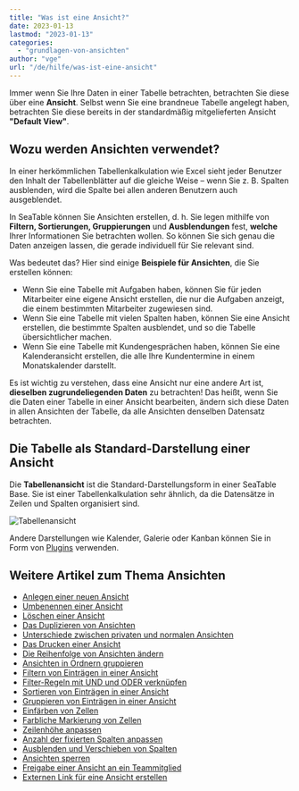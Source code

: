 ```yaml
---
title: "Was ist eine Ansicht?"
date: 2023-01-13
lastmod: "2023-01-13"
categories: 
  - "grundlagen-von-ansichten"
author: "vge"
url: "/de/hilfe/was-ist-eine-ansicht"
---
```


Immer wenn Sie Ihre Daten in einer Tabelle betrachten, betrachten Sie diese über eine **Ansicht**. Selbst wenn Sie eine brandneue Tabelle angelegt haben, betrachten Sie diese bereits in der standardmäßig mitgelieferten Ansicht **"Default View"**.

## Wozu werden Ansichten verwendet?

In einer herkömmlichen Tabellenkalkulation wie Excel sieht jeder Benutzer den Inhalt der Tabellenblätter auf die gleiche Weise – wenn Sie z. B. Spalten ausblenden, wird die Spalte bei allen anderen Benutzern auch ausgeblendet.

In SeaTable können Sie Ansichten erstellen, d. h. Sie legen mithilfe von **Filtern, Sortierungen, Gruppierungen** und **Ausblendungen** fest, **welche** Ihrer Informationen Sie betrachten wollen. So können Sie sich genau die Daten anzeigen lassen, die gerade individuell für Sie relevant sind.

Was bedeutet das? Hier sind einige **Beispiele für Ansichten**, die Sie erstellen können:

- Wenn Sie eine Tabelle mit Aufgaben haben, können Sie für jeden Mitarbeiter eine eigene Ansicht erstellen, die nur die Aufgaben anzeigt, die einem bestimmten Mitarbeiter zugewiesen sind.
- Wenn Sie eine Tabelle mit vielen Spalten haben, können Sie eine Ansicht erstellen, die bestimmte Spalten ausblendet, und so die Tabelle übersichtlicher machen.
- Wenn Sie eine Tabelle mit Kundengesprächen haben, können Sie eine Kalenderansicht erstellen, die alle Ihre Kundentermine in einem Monatskalender darstellt.

Es ist wichtig zu verstehen, dass eine Ansicht nur eine andere Art ist, **dieselben zugrundeliegenden Daten** zu betrachten! Das heißt, wenn Sie die Daten einer Tabelle in einer Ansicht bearbeiten, ändern sich diese Daten in allen Ansichten der Tabelle, da alle Ansichten denselben Datensatz betrachten.

## Die Tabelle als Standard-Darstellung einer Ansicht

Die **Tabellenansicht** ist die Standard-Darstellungsform in einer SeaTable Base. Sie ist einer Tabellenkalkulation sehr ähnlich, da die Datensätze in Zeilen und Spalten organisiert sind.

![Tabellenansicht](https://seatable.io/wp-content/uploads/2023/01/Tabelle.png)

Andere Darstellungen wie Kalender, Galerie oder Kanban können Sie in Form von [Plugins](https://seatable.io/docs/arbeiten-mit-plugins/was-ist-ein-plugin/) verwenden.

## Weitere Artikel zum Thema Ansichten

- [Anlegen einer neuen Ansicht](https://seatable.io/docs/grundlagen-von-ansichten/anlegen-einer-neuen-ansicht/)
- [Umbenennen einer Ansicht](https://seatable.io/docs/grundlagen-von-ansichten/umbenennen-einer-ansicht/)
- [Löschen einer Ansicht](https://seatable.io/docs/grundlagen-von-ansichten/loeschen-einer-ansicht/)
- [Das Duplizieren von Ansichten](https://seatable.io/docs/grundlagen-von-ansichten/das-duplizieren-von-ansichten/)
- [Unterschiede zwischen privaten und normalen Ansichten](https://seatable.io/docs/grundlagen-von-ansichten/unterschiede-zwischen-privaten-und-normalen-ansichten/)
- [Das Drucken einer Ansicht](https://seatable.io/docs/grundlagen-von-ansichten/das-drucken-einer-ansicht/)
- [Die Reihenfolge von Ansichten ändern](https://seatable.io/docs/grundlagen-von-ansichten/die-reihenfolge-von-ansichten-aendern/)
- [Ansichten in Ordnern gruppieren](https://seatable.io/docs/grundlagen-von-ansichten/ansichten-in-ordnern-gruppieren/)
- [Filtern von Einträgen in einer Ansicht](https://seatable.io/docs/ansichtsoptionen/filtern-von-eintraegen-in-einer-ansicht/)
- [Filter-Regeln mit UND und ODER verknüpfen](https://seatable.io/docs/ansichtsoptionen/filter-regeln-mit-und-und-oder-verknuepfen/)
- [Sortieren von Einträgen in einer Ansicht](https://seatable.io/docs/ansichtsoptionen/sortieren-von-eintraegen-in-einer-ansicht/)
- [Gruppieren von Einträgen in einer Ansicht](https://seatable.io/docs/ansichtsoptionen/gruppieren-von-eintraegen-in-einer-ansicht/)
- [Einfärben von Zellen](https://seatable.io/docs/ansichtsoptionen/einfaerben-von-zellen/)
- [Farbliche Markierung von Zellen](https://seatable.io/docs/ansichtsoptionen/farbliche-markierung-von-zellen/)
- [Zeilenhöhe anpassen](https://seatable.io/docs/ansichtsoptionen/zeilenhoehe-anpassen/)
- [Anzahl der fixierten Spalten anpassen](https://seatable.io/docs/ansichtsoptionen/anzahl-der-fixierten-spalten-anpassen/)
- [Ausblenden und Verschieben von Spalten](https://seatable.io/docs/ansichtsoptionen/ausblenden-und-verschieben-von-spalten/)
- [Ansichten sperren](https://seatable.io/docs/ansichtsoptionen/ansicht-sperren/)
- [Freigabe einer Ansicht an ein Teammitglied](https://seatable.io/docs/ansichtsfreigaben/freigabe-einer-ansicht-an-ein-teammitglied/)
- [Externen Link für eine Ansicht erstellen](https://seatable.io/docs/ansichtsfreigaben/externen-link-fuer-eine-ansicht-erstellen/)
